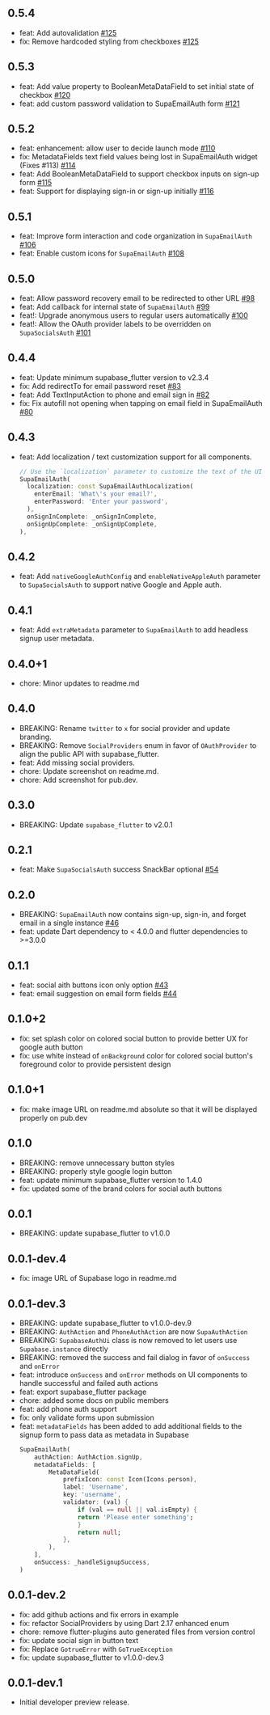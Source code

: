 ## 0.5.4

- feat: Add autovalidation [#125](https://github.com/supabase-community/flutter-auth-ui/pull/125)
- fix: Remove hardcoded styling from checkboxes [#125](https://github.com/supabase-community/flutter-auth-ui/pull/125)

## 0.5.3

- feat: Add value property to BooleanMetaDataField to set initial state of checkbox [#120](https://github.com/supabase-community/flutter-auth-ui/pull/120)
- feat: add custom password validation to SupaEmailAuth form [#121](https://github.com/supabase-community/flutter-auth-ui/pull/121)

## 0.5.2

- feat: enhancement: allow user to decide launch mode [#110](https://github.com/supabase-community/flutter-auth-ui/pull/110)
- fix: MetadataFields text field values being lost in SupaEmailAuth widget (Fixes #113) [#114](https://github.com/supabase-community/flutter-auth-ui/pull/114)
- feat: Add BooleanMetaDataField to support checkbox inputs on sign-up form [#115](https://github.com/supabase-community/flutter-auth-ui/pull/115)
- feat: Support for displaying sign-in or sign-up initially [#116](https://github.com/supabase-community/flutter-auth-ui/pull/116)

## 0.5.1

- feat: Improve form interaction and code organization in `SupaEmailAuth` [#106](https://github.com/supabase-community/flutter-auth-ui/pull/106)
- feat: Enable custom icons for `SupaEmailAuth` [#108](https://github.com/supabase-community/flutter-auth-ui/pull/108)

## 0.5.0

- feat: Allow password recovery email to be redirected to other URL [#98](https://github.com/supabase-community/flutter-auth-ui/pull/98)
- feat: Add callback for internal state of `SupaEmailAuth` [#99](https://github.com/supabase-community/flutter-auth-ui/pull/99)
- feat!: Upgrade anonymous users to regular users automatically [#100](https://github.com/supabase-community/flutter-auth-ui/pull/100)
- feat!: Allow the OAuth provider labels to be overridden on `SupaSocialsAuth` [#101](https://github.com/supabase-community/flutter-auth-ui/pull/101)

## 0.4.4

- feat: Update minimum supabase_flutter version to v2.3.4
- fix: Add redirectTo for email password reset [#83](https://github.com/supabase-community/flutter-auth-ui/pull/83)
- feat: Add TextInputAction to phone and email sign in [#82](https://github.com/supabase-community/flutter-auth-ui/pull/82)
- fix: Fix autofill not opening when tapping on email field in SupaEmailAuth [#80](https://github.com/supabase-community/flutter-auth-ui/pull/80)

## 0.4.3

- feat: Add localization / text customization support for all components.
  ```dart
  // Use the `localization` parameter to customize the text of the UI components.
  SupaEmailAuth(
    localization: const SupaEmailAuthLocalization(
      enterEmail: 'What\'s your email?',
      enterPassword: 'Enter your password',
    ),
    onSignInComplete: _onSignInComplete,
    onSignUpComplete: _onSignUpComplete,
  ),
  ```

## 0.4.2

- feat: Add `nativeGoogleAuthConfig` and `enableNativeAppleAuth` parameter to `SupaSocialsAuth` to support native Google and Apple auth.

## 0.4.1

- feat: Add `extraMetadata` parameter to `SupaEmailAuth` to add headless signup user metadata.

## 0.4.0+1

- chore: Minor updates to readme.md

## 0.4.0

- BREAKING: Rename `twitter` to `x` for social provider and update branding.
- BREAKING: Remove `SocialProviders` enum in favor of `OAuthProvider` to align the public API with supabase_flutter.
- feat: Add missing social providers.
- chore: Update screenshot on readme.md.
- chore: Add screenshot for pub.dev.

## 0.3.0

- BREAKING: Update `supabase_flutter` to v2.0.1

## 0.2.1

- feat: Make `SupaSocialsAuth` success SnackBar optional [#54](https://github.com/supabase-community/flutter-auth-ui/pull/54)

## 0.2.0

- BREAKING: `SupaEmailAuth` now contains sign-up, sign-in, and forget email in a single instance [#46](https://github.com/supabase-community/flutter-auth-ui/pull/46)
- feat: update Dart dependency to < 4.0.0 and flutter dependencies to >=3.0.0

## 0.1.1

- feat: social aith buttons icon only option [#43](https://github.com/supabase-community/flutter-auth-ui/pull/43)
- feat: email suggestion on email form fields [#44](https://github.com/supabase-community/flutter-auth-ui/pull/44)

## 0.1.0+2

- fix: set splash color on colored social button to provide better UX for google auth button
- fix: use white instead of `onBackground` color for colored social button's foreground color to provide persistent design

## 0.1.0+1

- fix: make image URL on readme.md absolute so that it will be displayed properly on pub.dev

## 0.1.0

- BREAKING: remove unnecessary button styles
- BREAKING: properly style google login button
- feat: update minimum supabase_flutter version to 1.4.0
- fix: updated some of the brand colors for social auth buttons

## 0.0.1

- BREAKING: update supabase_flutter to v1.0.0

## 0.0.1-dev.4

- fix: image URL of Supabase logo in readme.md

## 0.0.1-dev.3

- BREAKING: update supabase_flutter to v1.0.0-dev.9
- BREAKING: `AuthAction` and `PhoneAuthAction` are now `SupaAuthAction`
- BREAKING: `SupabaseAuthUi` class is now removed to let users use `Supabase.instance` directly
- BREAKING: removed the success and fail dialog in favor of `onSuccess` and `onError`
- feat: introduce `onSuccess` and `onError` methods on UI components to handle successful and failed auth actions
- feat: export supabase_flutter package
- chore: added some docs on public members
- feat: add phone auth support
- fix: only validate forms upon submission
- feat: `metadataFields` has been added to add additional fields to the signup form to pass data as metadata in Supabase
  ```dart
  SupaEmailAuth(
      authAction: AuthAction.signUp,
      metadataFields: [
          MetaDataField(
              prefixIcon: const Icon(Icons.person),
              label: 'Username',
              key: 'username',
              validator: (val) {
                  if (val == null || val.isEmpty) {
                  return 'Please enter something';
                  }
                  return null;
              },
          ),
      ],
      onSuccess: _handleSignupSuccess,
  )
  ```

## 0.0.1-dev.2

- fix: add github actions and fix errors in example
- fix: refactor SocialProviders by using Dart 2.17 enhanced enum
- chore: remove flutter-plugins auto generated files from version control
- fix: update social sign in button text
- fix: Replace `GotrueError` with `GoTrueException`
- fix: update supabase_flutter to v1.0.0-dev.3

## 0.0.1-dev.1

- Initial developer preview release.
